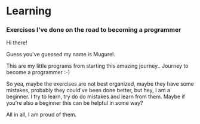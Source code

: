 # Learning
### Exercises I've done on the road to becoming a programmer

Hi there!

Guess you've guessed my name is Mugurel.

This are my little programs from starting this amazing journey..
Journey to become a programmer :-)

So yea, maybe the exercises are not best organized, maybe they have some mistakes,
probably they could've been done better, but hey, I am a beginner. 
I try to learn, try do do mistakes and learn from them.
Maybe if you're also a beginner this can be helpful in some way?

All in all, I am proud of them.


